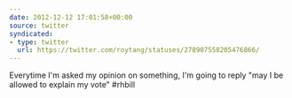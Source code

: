 ```yaml
---
date: 2012-12-12 17:01:58+00:00
source: twitter
syndicated:
- type: twitter
  url: https://twitter.com/roytang/statuses/278907558205476866/
---
```


Everytime I'm asked my opinion on something, I'm going to reply "may I be allowed to explain my vote" #rhbill
